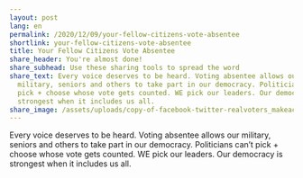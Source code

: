```yaml
---
layout: post
lang: en
permalink: /2020/12/09/your-fellow-citizens-vote-absentee
shortlink: your-fellow-citizens-vote-absentee
title: Your Fellow Citizens Vote Absentee
share_header: You're almost done!
share_subhead: Use these sharing tools to spread the word
share_text: Every voice deserves to be heard. Voting absentee allows our
  military, seniors and others to take part in our democracy. Politicians can’t
  pick + choose whose vote gets counted. WE pick our leaders. Our democracy is
  strongest when it includes us all.
share_image: /assets/uploads/copy-of-facebook-twitter-realvoters_makeacopy-4-.png
---
```

Every voice deserves to be heard. Voting absentee allows our military, seniors and others to take part in our democracy. Politicians can’t pick + choose whose vote gets counted. WE pick our leaders. Our democracy is strongest when it includes us all.